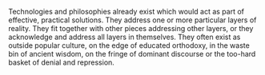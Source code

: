 Technologies and philosophies already exist which would act as part of effective, practical solutions.
They address one or more particular layers of reality. They fit together with other pieces addressing other layers, or they acknowledge and address all layers in themselves.
They often exist as outside popular culture, on the edge of educated orthodoxy, in the waste bin of ancient wisdom, on the fringe of dominant discourse or the too-hard basket of denial and repression.